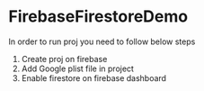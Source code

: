 # FirebaseFirestoreDemo

In order to run proj you need to follow below steps

1. Create proj on firebase 
2. Add Google plist file in project
3. Enable firestore on firebase dashboard
